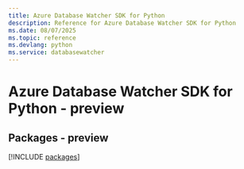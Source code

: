 ```yaml
---
title: Azure Database Watcher SDK for Python
description: Reference for Azure Database Watcher SDK for Python
ms.date: 08/07/2025
ms.topic: reference
ms.devlang: python
ms.service: databasewatcher
---
```

# Azure Database Watcher SDK for Python - preview
## Packages - preview
[!INCLUDE [packages](database-watcher-index.md)]